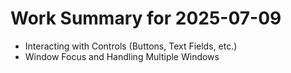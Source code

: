 # Work Summary for 2025-07-09

- Interacting with Controls (Buttons, Text Fields, etc.)
- Window Focus and Handling Multiple Windows
